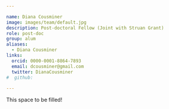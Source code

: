 ```yaml
---

name: Diana Cousminer
image: images/team/default.jpg
description: Post-doctoral Fellow (Joint with Struan Grant)
role: post-doc
group: alum
aliases:
  - Diana Cousminer
links:
  orcid: 0000-0001-8864-7893
  email: dcousminer@gmail.com
  twitter: DianaCousminer
#  github: 
 
---
```


This space to be filled!
